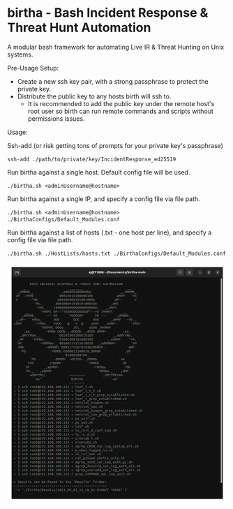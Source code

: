# birtha - Bash Incident Response & Threat Hunt Automation
A modular bash framework for automating Live IR & Threat Hunting on Unix systems. 


Pre-Usage Setup: 

* Create a new ssh key pair, with a strong passphrase to protect the private key.
* Distribute the public key to any hosts birth will ssh to. 
  * It is recommended to add the public key under the remote host's root user so birth can run remote commands and scripts without permissions issues.  


Usage: 

Ssh-add (or risk getting tons of prompts for your private key's passphrase)
```
ssh-add ./path/to/private/key/IncidentResponse_ed25519
```

Run birtha against a single host. Default config file will be used. 
```
./birtha.sh <adminUsername@hostname>
```

Run birtha against a single IP, and specify a config file via file path. 
```
./birtha.sh <adminUsername@hostname> ./BirthaConfigs/Default_Modules.conf
```        
 
Run birtha against a list of hosts (.txt - one host per line), and specify a config file via file path. 
```
./birtha.sh ./HostLists/hosts.txt ./BirthaConfigs/Default_Modules.conf
```        
 
![alt text](https://github.com/ArronJablonowski/birtha/blob/main/img/birtha.png?raw=true)
